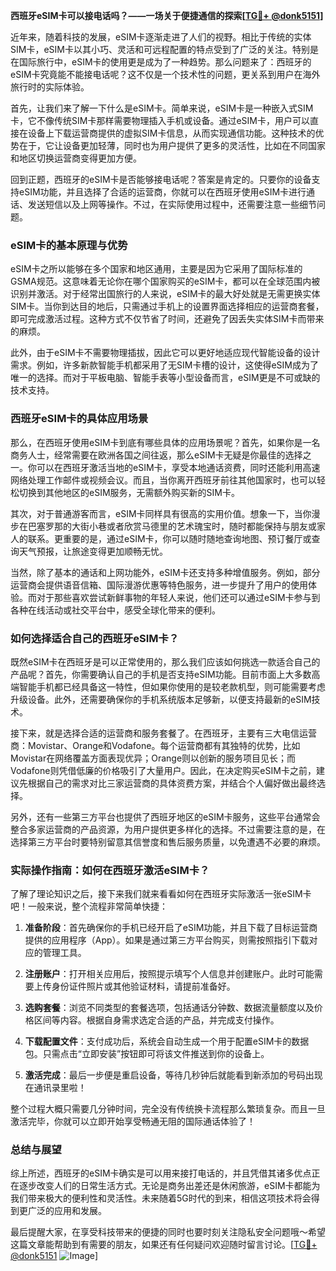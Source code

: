 **西班牙eSIM卡可以接电话吗？——一场关于便捷通信的探索[[TG💪+ @donk5151](https://t.me/s/donk5151)]**

近年来，随着科技的发展，eSIM卡逐渐走进了人们的视野。相比于传统的实体SIM卡，eSIM卡以其小巧、灵活和可远程配置的特点受到了广泛的关注。特别是在国际旅行中，eSIM卡的使用更是成为了一种趋势。那么问题来了：西班牙的eSIM卡究竟能不能接电话呢？这不仅是一个技术性的问题，更关系到用户在海外旅行时的实际体验。

首先，让我们来了解一下什么是eSIM卡。简单来说，eSIM卡是一种嵌入式SIM卡，它不像传统SIM卡那样需要物理插入手机或设备。通过eSIM卡，用户可以直接在设备上下载运营商提供的虚拟SIM卡信息，从而实现通信功能。这种技术的优势在于，它让设备更加轻薄，同时也为用户提供了更多的灵活性，比如在不同国家和地区切换运营商变得更加方便。

回到正题，西班牙的eSIM卡是否能够接电话呢？答案是肯定的。只要你的设备支持eSIM功能，并且选择了合适的运营商，你就可以在西班牙使用eSIM卡进行通话、发送短信以及上网等操作。不过，在实际使用过程中，还需要注意一些细节问题。

### eSIM卡的基本原理与优势

eSIM卡之所以能够在多个国家和地区通用，主要是因为它采用了国际标准的GSMA规范。这意味着无论你在哪个国家购买的eSIM卡，都可以在全球范围内被识别并激活。对于经常出国旅行的人来说，eSIM卡的最大好处就是无需更换实体SIM卡。当你到达目的地后，只需通过手机上的设置界面选择相应的运营商套餐，即可完成激活过程。这种方式不仅节省了时间，还避免了因丢失实体SIM卡而带来的麻烦。

此外，由于eSIM卡不需要物理插拔，因此它可以更好地适应现代智能设备的设计需求。例如，许多新款智能手机都采用了无SIM卡槽的设计，这使得eSIM成为了唯一的选择。而对于平板电脑、智能手表等小型设备而言，eSIM更是不可或缺的技术支持。

### 西班牙eSIM卡的具体应用场景

那么，在西班牙使用eSIM卡到底有哪些具体的应用场景呢？首先，如果你是一名商务人士，经常需要在欧洲各国之间往返，那么eSIM卡无疑是你最佳的选择之一。你可以在西班牙激活当地的eSIM卡，享受本地通话资费，同时还能利用高速网络处理工作邮件或视频会议。而且，当你离开西班牙前往其他国家时，也可以轻松切换到其他地区的eSIM服务，无需额外购买新的SIM卡。

其次，对于普通游客而言，eSIM卡同样具有很高的实用价值。想象一下，当你漫步在巴塞罗那的大街小巷或者欣赏马德里的艺术瑰宝时，随时都能保持与朋友或家人的联系。更重要的是，通过eSIM卡，你可以随时随地查询地图、预订餐厅或查询天气预报，让旅途变得更加顺畅无忧。

当然，除了基本的通话和上网功能外，eSIM卡还支持多种增值服务。例如，部分运营商会提供语音信箱、国际漫游优惠等特色服务，进一步提升了用户的使用体验。而对于那些喜欢尝试新鲜事物的年轻人来说，他们还可以通过eSIM卡参与到各种在线活动或社交平台中，感受全球化带来的便利。

### 如何选择适合自己的西班牙eSIM卡？

既然eSIM卡在西班牙是可以正常使用的，那么我们应该如何挑选一款适合自己的产品呢？首先，你需要确认自己的手机是否支持eSIM功能。目前市面上大多数高端智能手机都已经具备这一特性，但如果你使用的是较老款机型，则可能需要考虑升级设备。此外，还需要确保你的手机系统版本足够新，以便支持最新的eSIM技术。

接下来，就是选择合适的运营商和服务套餐了。在西班牙，主要有三大电信运营商：Movistar、Orange和Vodafone。每个运营商都有其独特的优势，比如Movistar在网络覆盖方面表现优异；Orange则以创新的服务项目见长；而Vodafone则凭借低廉的价格吸引了大量用户。因此，在决定购买eSIM卡之前，建议先根据自己的需求对比三家运营商的具体资费方案，并结合个人偏好做出最终选择。

另外，还有一些第三方平台也提供了西班牙地区的eSIM卡服务，这些平台通常会整合多家运营商的产品资源，为用户提供更多样化的选择。不过需要注意的是，在选择第三方平台时要特别留意其信誉度和售后服务质量，以免遭遇不必要的麻烦。

### 实际操作指南：如何在西班牙激活eSIM卡？

了解了理论知识之后，接下来我们就来看看如何在西班牙实际激活一张eSIM卡吧！一般来说，整个流程非常简单快捷：

1. **准备阶段**：首先确保你的手机已经开启了eSIM功能，并且下载了目标运营商提供的应用程序（App）。如果是通过第三方平台购买，则需按照指引下载对应的管理工具。
   
2. **注册账户**：打开相关应用后，按照提示填写个人信息并创建账户。此时可能需要上传身份证件照片或其他验证材料，请提前准备好。

3. **选购套餐**：浏览不同类型的套餐选项，包括通话分钟数、数据流量额度以及价格区间等内容。根据自身需求选定合适的产品，并完成支付操作。

4. **下载配置文件**：支付成功后，系统会自动生成一个用于配置eSIM卡的数据包。只需点击“立即安装”按钮即可将该文件推送到你的设备上。

5. **激活完成**：最后一步便是重启设备，等待几秒钟后就能看到新添加的号码出现在通讯录里啦！

整个过程大概只需要几分钟时间，完全没有传统换卡流程那么繁琐复杂。而且一旦激活完毕，你就可以立即开始享受畅通无阻的国际通话体验了！

### 总结与展望

综上所述，西班牙的eSIM卡确实是可以用来接打电话的，并且凭借其诸多优点正在逐步改变人们的日常生活方式。无论是商务出差还是休闲旅游，eSIM卡都能为我们带来极大的便利性和灵活性。未来随着5G时代的到来，相信这项技术将会得到更广泛的应用和发展。

最后提醒大家，在享受科技带来的便捷的同时也要时刻关注隐私安全问题哦～希望这篇文章能帮助到有需要的朋友，如果还有任何疑问欢迎随时留言讨论。[[TG💪+ @donk5151](https://t.me/s/donk5151) ![Image](https://i.postimg.cc/rwNCRYN7/Snipaste-2025-04-30-17-27-05.png)]